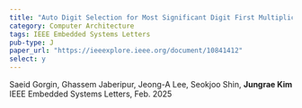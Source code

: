 ```yaml
---
title: "Auto Digit Selection for Most Significant Digit First Multiplication"
category: Computer Architecture
tags: IEEE Embedded Systems Letters
pub-type: J
paper_url: "https://ieeexplore.ieee.org/document/10841412"
select: y
---
```


Saeid Gorgin, Ghassem Jaberipur, Jeong-A Lee, Seokjoo Shin, **Jungrae Kim** <br>
IEEE Embedded Systems Letters, Feb. 2025 <br>
